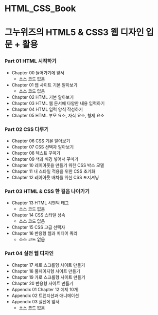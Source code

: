 HTML_CSS_Book
=============
그누위즈의 HTML5 &amp; CSS3 웹 디자인 입문 + 활용
=============
### Part 01 HTML 시작하기
* Chapter 00 들어가기에 앞서
  + 소스 코드 없음
* Chapter 01 웹 사이트 기본 알아보기
  + 소스 코드 없음
* Chapter 02 HTML 기본 알아보기
* Chapter 03 HTML 웹 문서에 다양한 내용 입력하기
* Chapter 04 HTML 입력 양식 작성하기
* Chapter 05 HTML 부모 요소, 자식 요소, 형제 요소

### Part 02 CSS 다루기
* Chapter 06 CSS 기본 알아보기
* Chapter 07 CSS 선택자 알아보기
* Chapter 08 텍스트 꾸미기
* Chapter 09 색과 배경 넣어서 꾸미기
* Chapter 10 레이아웃을 만들기 위한 CSS 박스 모델
* Chapter 11 내 스타일 적용을 위한 CSS 초기화
* Chapter 12 레이아웃 배치를 위한 CSS 포지셔닝

### Part 03 HTML & CSS 한 걸음 나아가기
* Chapter 13 HTML 시멘틱 태그
  + 소스 코드 없음
* Chapter 14 CSS 스타일 상속
  + 소스 코드 없음
* Chapter 15 CSS 고급 선택자
* Chapter 16 반응형 웹과 미디어 쿼리
  + 소스 코드 없음

### Part 04 실전 웹 디자인
* Chapter 17 세로 스크롤형 사이트 만들기
* Chapter 18 풀페이지형 사이트 만들기
* Chapter 19 가로 스크롤형 사이트 만들기
* Chapter 20 반응형 사이트 만들기
* Appendix 01 Chapter 12 예제 10개
* Appendix 02 트랜지션과 애니메이션
* Appendix 03 실전에 앞서
  + 소스 코드 없음
